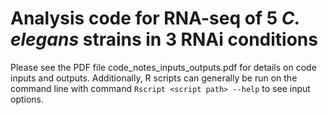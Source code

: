 # Analysis code for RNA-seq of 5 *C. elegans* strains in 3 RNAi conditions

Please see the PDF file code_notes_inputs_outputs.pdf for details on code inputs and outputs.
Additionally, R scripts can generally be run on the command line with command
`Rscript <script path> --help`
to see input options. 

